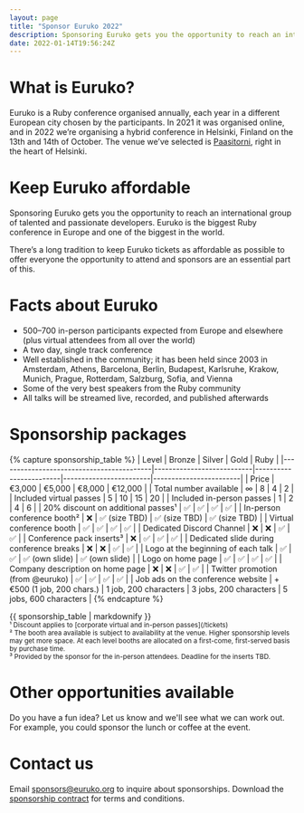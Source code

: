 ```yaml
---
layout: page
title: "Sponsor Euruko 2022"
description: Sponsoring Euruko gets you the opportunity to reach an international group of talented and passionate developers
date: 2022-01-14T19:56:24Z
---
```


# What is Euruko?

Euruko is a Ruby conference organised annually, each year in a different European city chosen by the participants. In 2021 it was organised online, and in 2022 we’re organising a hybrid conference in Helsinki, Finland on the 13th and 14th of October. The venue we’ve selected is [Paasitorni](https://www.paasitorni.fi/en/about-us/history/), right in the heart of Helsinki.

# Keep Euruko affordable

Sponsoring Euruko gets you the opportunity to reach an international group of talented and passionate developers. Euruko is the biggest Ruby conference in Europe and one of the biggest in the world.

There’s a long tradition to keep Euruko tickets as affordable as possible to offer everyone the opportunity to attend and sponsors are an essential part of this.

# Facts about Euruko

* 500–700 in-person participants expected from Europe and elsewhere (plus virtual attendees from all over the world)
* A two day, single track conference
* Well established in the community; it has been held since 2003 in Amsterdam, Athens, Barcelona, Berlin, Budapest, Karlsruhe, Krakow, Munich, Prague, Rotterdam, Salzburg, Sofia, and Vienna
* Some of the very best speakers from the Ruby community
* All talks will be streamed live, recorded, and published afterwards

# Sponsorship packages

{% capture sponsorship_table %}
| Level                                    | Bronze                    | Silver                 | Gold                   | Ruby                   |
|------------------------------------------|---------------------------|------------------------|------------------------|------------------------|
| Price                                    | €3,000                    | €5,000                 | €8,000                 | €12,000                |
| Total number available                   | ∞                         | 8                      | 4                      | 2                      |
| Included virtual passes                  | 5                         | 10                     | 15                     | 20                     |
| Included in-person passes                | 1                         | 2                      | 4                      | 6                      |
| 20% discount on additional passes¹       | ✅                         | ✅                     | ✅                     | ✅                      |
| In-person conference booth²              | ❌                         | ✅ (size TBD)          | ✅ (size TBD)          | ✅ (size TBD)           |
| Virtual conference booth                 | ✅                         | ✅                     | ✅                     | ✅                      |
| Dedicated Discord Channel                | ❌                         | ❌                     | ✅                     | ✅                      |
| Conference pack inserts³                 | ❌                         | ✅                     | ✅                     | ✅                      |
| Dedicated slide during conference breaks | ❌                         | ❌                     | ✅                     | ✅                      |
| Logo at the beginning of each talk       | ✅                         | ✅                     | ✅ (own slide)         | ✅ (own slide)          |
| Logo on home page                        | ✅                         | ✅                     | ✅                     | ✅                      |
| Company description on home page         | ❌                         | ❌                     | ✅                     | ✅                      |
| Twitter promotion (from @euruko)         | ✅                         | ✅                     | ✅                     | ✅                      |
| Job ads on the conference website        | +€500 (1 job, 200 chars.) | 1 job, 200 characters  | 3 jobs, 200 characters | 5 jobs, 600 characters |
{% endcapture %}

<div class="sponsorship-packages-table">
{{ sponsorship_table | markdownify }}
</div>

<small>
¹ Discount applies to [corporate virtual and in-person passes](/tickets)<br>
² The booth area available is subject to availability at the venue. Higher sponsorship levels may get more space. At each level booths are allocated on a first-come, first-served basis by purchase time.<br>
³ Provided by the sponsor for the in-person attendees. Deadline for the inserts TBD.
</small>

# Other opportunities available

Do you have a fun idea? Let us know and we'll see what we can work out. For example, you could sponsor the lunch or coffee at the event.

# Contact us

Email [sponsors@euruko.org](mailto:sponsors@euruko.org) to inquire about sponsorships. Download the <a rel="noopener" target="_blank" href="{% link downloads/sponsorship-contract-2022.pdf %}">sponsorship contract</a> for terms and conditions.
